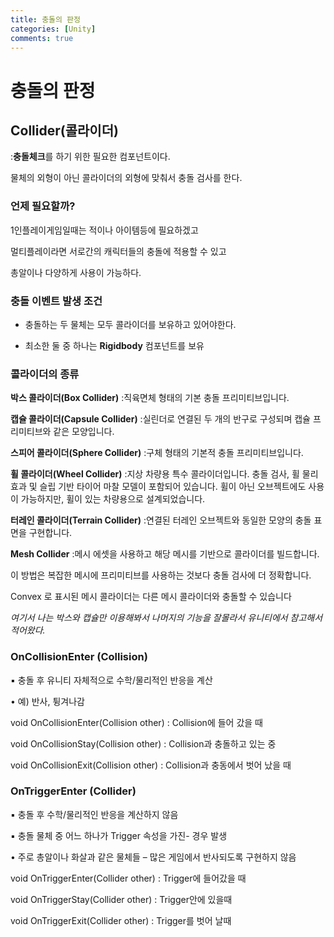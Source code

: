 ```yaml
---
title: 충돌의 판정
categories: [Unity]
comments: true
---
```


# 충돌의 판정

## Collider(콜라이더)

:**충돌체크**를 하기 위한 필요한 컴포넌트이다.

물체의 외형이 아닌 콜라이더의 외형에 맞춰서 충돌 검사를 한다.



### 언제 필요할까?

1인플레이게임일때는 적이나 아이템등에 필요하겠고

멀티플레이라면 서로간의 캐릭터들의 충돌에 적용할 수 있고

총알이나 다양하게 사용이 가능하다.



### 충돌 이벤트 발생 조건

- 충돌하는 두 물체는 모두 콜라이더를 보유하고 있어야한다. 

- 최소한 둘 중 하나는 **Rigidbody** 컴포넌트를 보유



### 콜라이더의 종류

**박스 콜라이더(Box Collider)** :직육면체 형태의 기본 충돌 프리미티브입니다.

**캡슐 콜라이더(Capsule Collider)** :실린더로 연결된 두 개의 반구로 구성되며 캡슐 프리미티브와 같은 모양입니다.

**스피어 콜라이더(Sphere Collider)** :구체 형태의 기본적 충돌 프리미티브입니다.

**휠 콜라이더(Wheel Collider)** :지상 차량용 특수 콜라이더입니다. 충돌 검사, 휠 물리 효과 및 슬립 기반 타이어 마찰 모델이 포함되어 있습니다. 휠이 아닌 오브젝트에도 사용이 가능하지만, 휠이 있는 차량용으로 설계되었습니다.

**터레인 콜라이더(Terrain Collider)** :연결된 터레인 오브젝트와 동일한 모양의 충돌 표면을 구현합니다. 

**Mesh Collider** :메시 에셋을 사용하고 해당 메시를 기반으로 콜라이더를 빌드합니다. 

이 방법은 복잡한 메시에 프리미티브를 사용하는 것보다 충돌 검사에 더 정확합니다. 

Convex 로 표시된 메시 콜라이더는 다른 메시 콜라이더와 충돌할 수 있습니다



*여기서 나는 박스와 캡슐만 이용해봐서 나머지의 기능을 잘몰라서 유니티에서 참고해서 적어왔다.*





### OnCollisionEnter (Collision) 

▪ 충돌 후 유니티 자체적으로 수학/물리적인 반응을 계산

 • 예) 반사, 튕겨나감 

void OnCollisionEnter(Collision other) : Collision에 들어 갔을 때 

void OnCollisionStay(Collision other) : Collision과 충돌하고 있는 중

 void OnCollisionExit(Collision other) : Collision과 충동에서 벗어 났을 때 



### OnTriggerEnter (Collider) 

▪ 충돌 후 수학/물리적인 반응을 계산하지 않음 

▪ 충돌 물체 중 어느 하나가 Trigger 속성을 가진- 경우 발생 

• 주로 총알이나 화살과 같은 물체들 – 많은 게임에서 반사되도록 구현하지 않음

void OnTriggerEnter(Collider other) : Trigger에 들어갔을 때

 void OnTriggerStay(Collider other) : Trigger안에 있을때 

void OnTriggerExit(Collider other) : Trigger를 벗어 날때